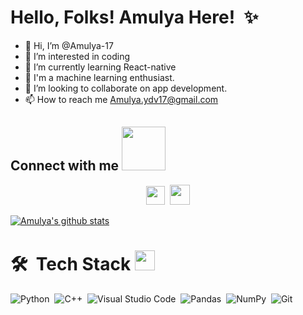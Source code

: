 # Hello, Folks! Amulya Here! <img src = "https://raw.githubusercontent.com/MartinHeinz/MartinHeinz/master/wave.gif" width = 1px> ✨
- 👋 Hi, I’m @Amulya-17
- 👀 I’m interested in coding
- 🌱 I’m currently learning React-native
- 🤖 I'm a machine learning enthusiast.
- 💞️ I’m looking to collaborate on app development.
- 📫 How to reach me Amulya.ydv17@gmail.com

<p align='center'> <h2> Connect with me  <img src='https://raw.githubusercontent.com/ShahriarShafin/ShahriarShafin/main/Assets/handshake.gif' width="70px"> </h2> </p>

<p align='center'>
<a href="https://www.linkedin.com/in/Amulya-yadav-1a54571b7/"><img height="30" src="https://github.com/WaylonWalker/WaylonWalker/blob/main/icon/linkedin.png?raw=true"></a>&nbsp
<img src='https://media1.giphy.com/media/du3J3cXyzhj75IOgvA/giphy.gif?cid=ecf05e47x2g034i9pzwtzzsd3xgg2w9nr94t4tflbbgo3008&rid=giphy.gif' width='32px'>
</p>

[![Amulya's github stats](https://github-readme-stats.vercel.app/api?username=Amulya-17&count_private=true&show_icons=true&theme=radical&hide_rank=false)](https://github.com/Amulya-17/github-readme-stats)



# 🛠 &nbsp;Tech Stack <img src = "https://media2.giphy.com/media/QssGEmpkyEOhBCb7e1/giphy.gif?cid=ecf05e47a0n3gi1bfqntqmob8g9aid1oyj2wr3ds3mg700bl&rid=giphy.gif" width = 32px>

![Python](https://img.shields.io/badge/-Python-05122A?style=flat&logo=python)&nbsp;
![C++](https://img.shields.io/badge/-C++-05122A?style=flat&logo=C%2B%2B&logoColor=00599C)&nbsp;
![Visual Studio Code](https://img.shields.io/badge/-Visual%20Studio%20Code-05122A?style=flat&logo=visual-studio-code&logoColor=007ACC)&nbsp;
![Pandas](https://img.shields.io/badge/pandas%20-%23150458.svg?&style=flat&logo=pandas&logoColor=white)&nbsp;
![NumPy](https://img.shields.io/badge/numpy%20-%23013243.svg?&style=flat&logo=numpy&logoColor=white)&nbsp;
![Git](https://img.shields.io/badge/-Git-05122A?style=flat&logo=git)&nbsp;





  
<!--
**Amulya-17** is a ✨ _special_ ✨ repository because its `README.md` (this file) appears on your GitHub profile.

Here are some ideas to get you started:

- 🔭 I’m currently working on machine learning and data science
- 🌱 I’m currently learning Deep neural network
- 👯 I’m looking to collaborate on ...
- 🤔 I’m looking for help with ...
- 💬 Ask me about ...
- 📫 How to reach me: ...
- 😄 Pronouns: ...
- ⚡ Fun fact: ...
-->



<!---
Amulya-17/Amulya-17 is a ✨ special ✨ repository because its `README.md` (this file) appears on your GitHub profile.
You can click the Preview link to take a look at your changes.
--->
